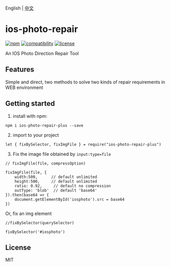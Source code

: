 English | [中文](README_CN.md)

# ios-photo-repair

[![npm](https://img.shields.io/npm/v/ios-photo-repair.svg)](https://www.npmjs.com/package/@tower1229/ios-photo-repair) [![compatibility](https://img.shields.io/badge/compatibility-IE10%2B-orange.svg)]() [![license](https://img.shields.io/github/license/tower1229/ios-photo-repair.svg)]()

An IOS Photo Direction Repair Tool

## Features

Simple and direct, two methods to solve two kinds of repair requirements in WEB environment

## Getting started

1. install with npm:

```shell
npm i ios-photo-repair-plus --save
```

2. import to your project

```shell
let { fixBySelector, fixImgFile } = require("ios-photo-repair-plus")
```

3. Fix the image file obtained by `input:type=file`

```shell
// fixImgFile(file, compressOption)

fixImgFile(file, {
    width:500,      // default unlimited
    height:500,     // default unlimited
    ratio: 0.92,     // default no compression
    outType: 'blob'  // default 'base64'
}).then(base64 => {
    document.getElementById('iosphoto').src = base64
})
```

Or, fix an img element

```shell
//fixBySelector(querySelector)

fixBySelector('#iosphoto')
```

## License

MIT
